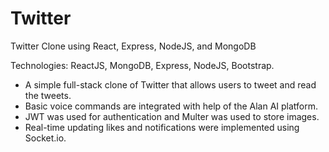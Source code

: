 # Twitter
Twitter Clone using React, Express, NodeJS, and MongoDB 

Technologies: ReactJS, MongoDB, Express, NodeJS, Bootstrap. 
- A simple full-stack clone of Twitter that allows users to tweet and read the tweets.  
- Basic voice commands are integrated with help of the Alan AI platform. 
- JWT was used for authentication and Multer was used to store images. 
- Real-time updating likes and notifications were implemented using Socket.io.
